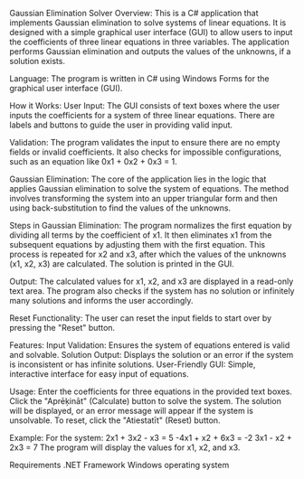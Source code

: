 Gaussian Elimination Solver
Overview:
This is a C# application that implements Gaussian elimination to solve systems of linear equations. It is designed with a simple graphical user interface (GUI) to allow users to input the coefficients of three linear equations in three variables. The application performs Gaussian elimination and outputs the values of the unknowns, if a solution exists.

Language:
The program is written in C# using Windows Forms for the graphical user interface (GUI).

How it Works:
User Input:
The GUI consists of text boxes where the user inputs the coefficients for a system of three linear equations.
There are labels and buttons to guide the user in providing valid input.

Validation:
The program validates the input to ensure there are no empty fields or invalid coefficients. It also checks for impossible configurations, such as an equation like 0x1 + 0x2 + 0x3 = 1.

Gaussian Elimination:
The core of the application lies in the logic that applies Gaussian elimination to solve the system of equations.
The method involves transforming the system into an upper triangular form and then using back-substitution to find the values of the unknowns.

Steps in Gaussian Elimination:
The program normalizes the first equation by dividing all terms by the coefficient of x1.
It then eliminates x1 from the subsequent equations by adjusting them with the first equation.
This process is repeated for x2 and x3, after which the values of the unknowns (x1, x2, x3) are calculated.
The solution is printed in the GUI.

Output:
The calculated values for x1, x2, and x3 are displayed in a read-only text area.
The program also checks if the system has no solution or infinitely many solutions and informs the user accordingly.

Reset Functionality:
The user can reset the input fields to start over by pressing the "Reset" button.

Features:
Input Validation: Ensures the system of equations entered is valid and solvable.
Solution Output: Displays the solution or an error if the system is inconsistent or has infinite solutions.
User-Friendly GUI: Simple, interactive interface for easy input of equations.

Usage:
Enter the coefficients for three equations in the provided text boxes.
Click the "Aprēķināt" (Calculate) button to solve the system.
The solution will be displayed, or an error message will appear if the system is unsolvable.
To reset, click the "Atiestatīt" (Reset) button.

Example:
For the system:
2x1 + 3x2 - x3 = 5
-4x1 + x2 + 6x3 = -2
3x1 - x2 + 2x3 = 7
The program will display the values for x1, x2, and x3.

Requirements
.NET Framework
Windows operating system
